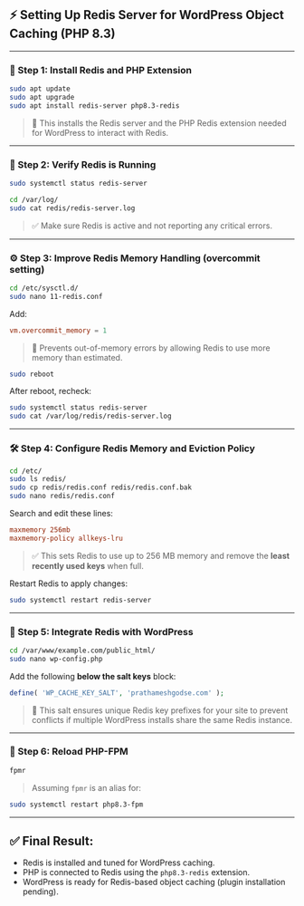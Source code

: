 
## ⚡ Setting Up Redis Server for WordPress Object Caching (PHP 8.3)

---

### 🧱 Step 1: Install Redis and PHP Extension

```bash
sudo apt update
sudo apt upgrade
sudo apt install redis-server php8.3-redis
```

> 🧩 This installs the Redis server and the PHP Redis extension needed for WordPress to interact with Redis.

---

### 🧪 Step 2: Verify Redis is Running

```bash
sudo systemctl status redis-server
```

```bash
cd /var/log/
sudo cat redis/redis-server.log
```

> ✅ Make sure Redis is active and not reporting any critical errors.

---

### ⚙️ Step 3: Improve Redis Memory Handling (overcommit setting)

```bash
cd /etc/sysctl.d/
sudo nano 11-redis.conf
```

Add:

```conf
vm.overcommit_memory = 1
```

> 📌 Prevents out-of-memory errors by allowing Redis to use more memory than estimated.

```bash
sudo reboot
```

After reboot, recheck:

```bash
sudo systemctl status redis-server
sudo cat /var/log/redis/redis-server.log
```

---

### 🛠️ Step 4: Configure Redis Memory and Eviction Policy

```bash
cd /etc/
sudo ls redis/
sudo cp redis/redis.conf redis/redis.conf.bak
sudo nano redis/redis.conf
```

Search and edit these lines:

```conf
maxmemory 256mb
maxmemory-policy allkeys-lru
```

> ✅ This sets Redis to use up to 256 MB memory and remove the **least recently used keys** when full.

Restart Redis to apply changes:

```bash
sudo systemctl restart redis-server
```

---

### 🔌 Step 5: Integrate Redis with WordPress

```bash
cd /var/www/example.com/public_html/
sudo nano wp-config.php
```

Add the following **below the salt keys** block:

```php
define( 'WP_CACHE_KEY_SALT', 'prathameshgodse.com' );
```

> 🔑 This salt ensures unique Redis key prefixes for your site to prevent conflicts if multiple WordPress installs share the same Redis instance.

---

### 🔁 Step 6: Reload PHP-FPM

```bash
fpmr
```

> Assuming `fpmr` is an alias for:

```bash
sudo systemctl restart php8.3-fpm
```

---

## ✅ Final Result:

* Redis is installed and tuned for WordPress caching.
* PHP is connected to Redis using the `php8.3-redis` extension.
* WordPress is ready for Redis-based object caching (plugin installation pending).
